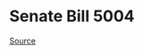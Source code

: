 # Senate Bill 5004

[Source](http://lawfilesext.leg.wa.gov/biennium/2023-24/Pdf/Bills/Senate%20Bills/5004.pdf)